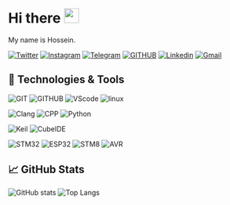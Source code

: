 # Hi there <img src="https://raw.githubusercontent.com/MartinHeinz/MartinHeinz/master/wave.gif"  width="30px">
My name is Hossein. 

[![Twitter](https://img.shields.io/badge/Twitter-%231DA1F2.svg?style=for-the-badge&logo=Twitter&logoColor=white)](https://twitter.com/HosseinM9877)
[![Instagram](https://img.shields.io/badge/Instagram-%23E4405F.svg?style=for-the-badge&logo=Instagram&logoColor=white)](https://instagram.com/hossein.m9877)
[![Telegram](https://img.shields.io/badge/Telegram-2CA5E0?style=for-the-badge&logo=telegram&logoColor=white)](https://t.me/Hossein_98m)
[![GITHUB](https://img.shields.io/badge/github-%23121011.svg?style=for-the-badge&logo=github&logoColor=white&color=black)](https://github.com/Hossein-M98)
[![Linkedin](https://img.shields.io/badge/Linkedin-0E76A8?style=for-the-badge&logo=linkedin&logoColor=white)](https://www.linkedin.com/in/hossein-m-a123451b5)
[![Gmail](https://img.shields.io/badge/-Gmail-c14438?style=for-the-badge&logo=Gmail&logoColor=white)](mailto:hossein.m9877@gmail.com)

## 🔧 Technologies & Tools

![GIT](https://img.shields.io/badge/git-%23F05033.svg?style=for-the-badge&logo=git&logoColor=white)
![GITHUB](https://img.shields.io/badge/github-%23121011.svg?style=for-the-badge&logo=github&logoColor=white)
![VScode](https://img.shields.io/badge/VSCODE-0078d7.svg?style=for-the-badge&logo=visual-studio-code&logoColor=white)
![linux](https://img.shields.io/badge/Linux-FCC624?style=for-the-badge&logo=linux&logoColor=black)

![Clang](https://img.shields.io/badge/Language-C-red)
![CPP](https://img.shields.io/badge/Language-C++-blue)
![Python](https://img.shields.io/badge/Language-Python-yellow)

![Keil](https://img.shields.io/badge/Software-Keil%20uVision-orange)
![CubeIDE](https://img.shields.io/badge/Software-CubeIDE-lightblue)

![STM32](https://img.shields.io/badge/Hardware-STM32-cyan)
![ESP32](https://img.shields.io/badge/Hardware-ESP32-Yello)
![STM8](https://img.shields.io/badge/Hardware-STM8-blue)
![AVR](https://img.shields.io/badge/Hardware-AVR-darkred)
##  &#x1f4c8; GitHub Stats
![GitHub stats](https://github-readme-stats.vercel.app/api?username=Hossein-M98&show_icons=true&theme=tokyonight)
![Top Langs](https://github-readme-stats.vercel.app/api/top-langs/?username=Hossein-M98&layout=compact&theme=tokyonight)


<!--
**Hossein-M98/Hossein-M98** is a ✨ _special_ ✨ repository because its `README.md` (this file) appears on your GitHub profile.

Here are some ideas to get you started:

- 🔭 I’m currently working on ...
- 🌱 I’m currently learning ...
- 👯 I’m looking to collaborate on ...
- 🤔 I’m looking for help with ...
- 💬 Ask me about ...
- 📫 How to reach me: ...
- 😄 Pronouns: ...
- ⚡ Fun fact: ...
-->

